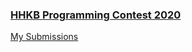 ### [HHKB Programming Contest 2020](https://atcoder.jp/contests/hhkb2020)
[My Submissions](https://atcoder.jp/contests/hhkb2020/submissions?f.Task=&f.LanguageName=Haskell&f.Status=AC&f.User=codelegend)
